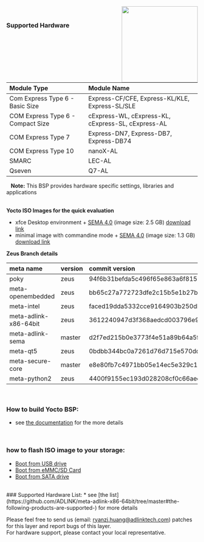 <img src="https://www.linaro.org/assets/images/projects/yocto-project.png" width="200" align="right">

<br>

 ### Supported Hardware

|      **Module Type**                  |       **Module Name**                    |
|:---|:--- |
|Com Express Type 6 - Basic Size | Express-CF/CFE, Express-KL/KLE, Express-SL/SLE      |
| COM Express Type 6 - Compact Size | cExpress-WL, cExpress-KL, cExpress-SL, cExpress-AL |
| COM Express Type 7               | Express-DN7, Express-DB7, Express-DB74 |
| COM Express Type 10            | nanoX-AL   |
| SMARC                            | LEC-AL |
| Qseven                           | Q7-AL |

&nbsp;&nbsp; **Note:** This BSP provides hardware specific settings, libraries and applications
<br>
<br>


**Yocto ISO Images for the quick evaluation**

* xfce Desktop environment + [SEMA 4.0](https://adlink-epm.github.io/sema-doc/#/) (image size: 2.5 GB) [download link](https://hq0epm0west0us0storage.blob.core.windows.net/public/COM%20X86/Images/Yocto/adlink-xfce-x86-intel-corei7-64-20200506054002.iso)
* minimal image with commandine mode + [SEMA 4.0](https://adlink-epm.github.io/sema-doc/#/) (image size: 1.3 GB) [download link](https://hq0epm0west0us0storage.blob.core.windows.net/public/COM%20X86/Images/Yocto/adlink-mini-x86-intel-corei7-64-20200507014241.iso)



**Zeus Branch details**


|     **meta name**        |             **version**                    |  **commit version**  |
|:---|:--- |:--- |
|  poky   |  zeus  | 94f6b31befda5c496f65e863a6f8152b42d7ebf0 |
|meta-openembedded|zeus|bb65c27a772723dfe2c15b5e1b27bcc1a1ed884c|
|meta-intel| zeus |faced19dda5332cce9164903b250db5aa9b86259|
|meta-adlink-x86-64bit| zeus   |3612240947d3f368aedcd003796e9cbb334b794b |
|meta-adlink-sema| master | d2f7ed215b0e3773f4e51a89b64a5f2233a65f32 |
|meta-qt5| zeus |0bdbb344bc0a7261d76d715e570ddc2ecfefae58|
|meta-secure-core| master |e8e80fb7c4971bb05e14ec5e329c1435ba485b2b|
|meta-python2| zeus |4400f9155ec193d028208cf0c66aeed2ba2b00ab|

<br> 

### How to build Yocto BSP:
* see [the documentation](https://github.com/ADLINK/meta-adlink-x86-64bit/wiki) for the more details
 
<br>


### how to flash ISO image to your storage:
* [Boot from USB drive](https://github.com/ADLINK/meta-adlink-x86-64bit/wiki/02.-How-to-install-Yocto-Image-to-USB-Drive)
* [Boot from eMMC/SD Card](https://github.com/ADLINK/meta-adlink-x86-64bit/wiki/03.-How-to-install-Yocto-Image-to-eMMC-&-SD-Card)
* [Boot from SATA drive](https://github.com/ADLINK/meta-adlink-x86-64bit/wiki/04.-How-to-install-Yocto-Image-to-SATA-Drive)

<br> 
### Supported Hardware List: 
* see [the list](https://github.com/ADLINK/meta-adlink-x86-64bit/tree/master#the-following-products-are-supported-) for more details

<br>


Please feel free to send us (email: ryanzj.huang@adlinktech.com) patches for this layer and report bugs of this layer. 
<br>For hardware support, please contact your local representative.
